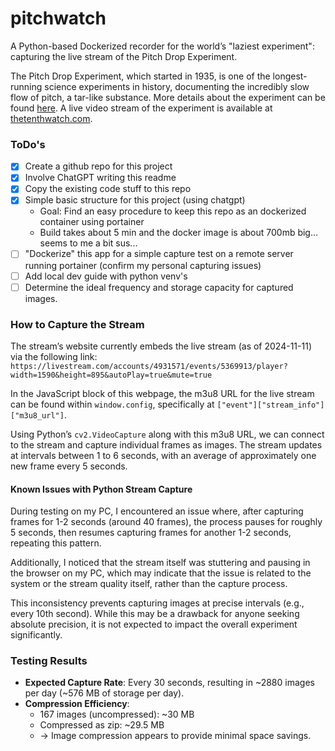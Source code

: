 # pitchwatch
A Python-based Dockerized recorder for the world’s "laziest experiment": capturing the live stream of the Pitch Drop Experiment.

The Pitch Drop Experiment, which started in 1935, is one of the longest-running science experiments in history, documenting the incredibly slow flow of pitch, a tar-like substance. More details about the experiment can be found [here](https://en.wikipedia.org/wiki/Pitch_drop_experiment). A live video stream of the experiment is available at [thetenthwatch.com](http://thetenthwatch.com/).

### ToDo's
* [x] Create a github repo for this project
* [x] Involve ChatGPT writing this readme 
* [x] Copy the existing code stuff to this repo
* [x] Simple basic structure for this project (using chatgpt)
    * Goal: Find an easy procedure to keep this repo as an dockerized container using portainer 
    * Build takes about 5 min and the docker image is about 700mb big... seems to me a bit sus...
* [ ] "Dockerize" this app for a simple capture test on a remote server running portainer (confirm my personal capturing issues)
* [ ] Add local dev guide with python venv's
* [ ] Determine the ideal frequency and storage capacity for captured images.

### How to Capture the Stream
The stream’s website currently embeds the live stream (as of 2024-11-11) via the following link:
`https://livestream.com/accounts/4931571/events/5369913/player?width=1590&height=895&autoPlay=true&mute=true`

In the JavaScript block of this webpage, the m3u8 URL for the live stream can be found within `window.config`, specifically at `["event"]["stream_info"]["m3u8_url"]`.

Using Python’s `cv2.VideoCapture` along with this m3u8 URL, we can connect to the stream and capture individual frames as images. The stream updates at intervals between 1 to 6 seconds, with an average of approximately one new frame every 5 seconds.

#### Known Issues with Python Stream Capture
During testing on my PC, I encountered an issue where, after capturing frames for 1-2 seconds (around 40 frames), the process pauses for roughly 5 seconds, then resumes capturing frames for another 1-2 seconds, repeating this pattern.

Additionally, I noticed that the stream itself was stuttering and pausing in the browser on my PC, which may indicate that the issue is related to the system or the stream quality itself, rather than the capture process.

This inconsistency prevents capturing images at precise intervals (e.g., every 10th second). While this may be a drawback for anyone seeking absolute precision, it is not expected to impact the overall experiment significantly.

### Testing Results
* **Expected Capture Rate**: Every 30 seconds, resulting in ~2880 images per day (~576 MB of storage per day).
* **Compression Efficiency**:
    - 167 images (uncompressed): ~30 MB
    - Compressed as zip: ~29.5 MB  
    - → Image compression appears to provide minimal space savings.